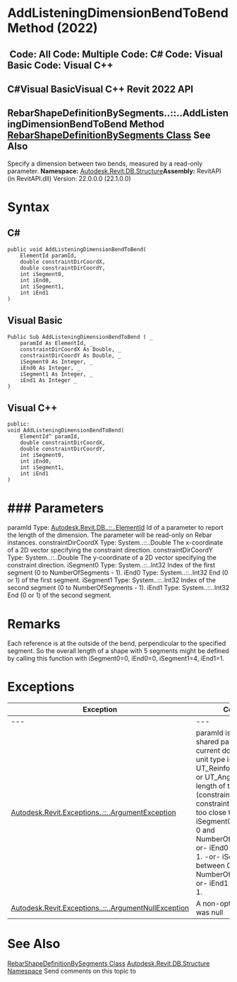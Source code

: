 # AddListeningDimensionBendToBend Method (2022)

﻿
 Code: All Code: Multiple Code: C# Code: Visual Basic Code: Visual C++   
---  
C#Visual BasicVisual C++
Revit 2022 API  
---  
RebarShapeDefinitionBySegments..::..AddListeningDimensionBendToBend Method   
[RebarShapeDefinitionBySegments Class](7229fdba-1e8f-6cb7-e72e-0933e495ad62.md "RebarShapeDefinitionBySegments Class") See Also  
---  
Specify a dimension between two bends, measured by a read-only parameter. 
**Namespace:** [Autodesk.Revit.DB.Structure](d586b341-f687-9d90-e96d-255806b7d4fc.md "Autodesk.Revit.DB.Structure Namespace")**Assembly:** RevitAPI (in RevitAPI.dll) Version: 22.0.0.0 (22.1.0.0)
# Syntax
C#  
---  
```text
public void AddListeningDimensionBendToBend(
	ElementId paramId,
	double constraintDirCoordX,
	double constraintDirCoordY,
	int iSegment0,
	int iEnd0,
	int iSegment1,
	int iEnd1
)
```
  
Visual Basic  
---  
```text
Public Sub AddListeningDimensionBendToBend ( _
	paramId As ElementId, _
	constraintDirCoordX As Double, _
	constraintDirCoordY As Double, _
	iSegment0 As Integer, _
	iEnd0 As Integer, _
	iSegment1 As Integer, _
	iEnd1 As Integer _
)
```
  
Visual C++  
---  
```text
public:
void AddListeningDimensionBendToBend(
	ElementId^ paramId, 
	double constraintDirCoordX, 
	double constraintDirCoordY, 
	int iSegment0, 
	int iEnd0, 
	int iSegment1, 
	int iEnd1
)
```
  
# ### Parameters
paramId
    Type: [Autodesk.Revit.DB..::..ElementId](44f3f7b1-3229-3404-93c9-dc5e70337dd6.md "ElementId Class") Id of a parameter to report the length of the dimension. The parameter will be read-only on Rebar instances. 
constraintDirCoordX
    Type: System..::..Double The x-coordinate of a 2D vector specifying the constraint direction. 
constraintDirCoordY
    Type: System..::..Double The y-coordinate of a 2D vector specifying the constraint direction. 
iSegment0
    Type: System..::..Int32 Index of the first segment (0 to NumberOfSegments - 1). 
iEnd0
    Type: System..::..Int32 End (0 or 1) of the first segment. 
iSegment1
    Type: System..::..Int32 Index of the second segment (0 to NumberOfSegments - 1). 
iEnd1
    Type: System..::..Int32 End (0 or 1) of the second segment. 
# Remarks
Each reference is at the outside of the bend, perpendicular to the specified segment. So the overall length of a shape with 5 segments might be defined by calling this function with iSegment0=0, iEnd0=0, iSegment1=4, iEnd1=1. 
# Exceptions
| Exception | Condition |
| --- | --- |
| --- | --- |
| [Autodesk.Revit.Exceptions..::..ArgumentException](2e6e4206-97a8-dd4b-df5d-4269f4bb6088.md "ArgumentException Class") | paramId is not the id of a shared parameter in the current document, or its unit type is not UT_Reinforcement_Length or UT_Angle. -or- The length of the vector (constraintDirCoordX, constraintDirCoordY) is too close to zero. -or- iSegment0 is not between 0 and NumberOfSegments. -or- iEnd0 is neither 0 nor 1. -or- iSegment1 is not between 0 and NumberOfSegments. -or- iEnd1 is neither 0 nor 1. |
| [Autodesk.Revit.Exceptions..::..ArgumentNullException](631e1424-60f4-929b-4e52-dda9dcd26316.md "ArgumentNullException Class") | A non-optional argument was null |

# See Also
[RebarShapeDefinitionBySegments Class](7229fdba-1e8f-6cb7-e72e-0933e495ad62.md "RebarShapeDefinitionBySegments Class")
[Autodesk.Revit.DB.Structure Namespace](d586b341-f687-9d90-e96d-255806b7d4fc.md "Autodesk.Revit.DB.Structure Namespace")
Send comments on this topic to 